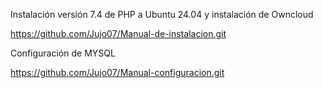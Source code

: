 Instalación versión 7.4 de PHP a Ubuntu 24.04 y instalación de Owncloud

https://github.com/Jujo07/Manual-de-instalacion.git



Configuración de MYSQL

https://github.com/Jujo07/Manual-configuracion.git

